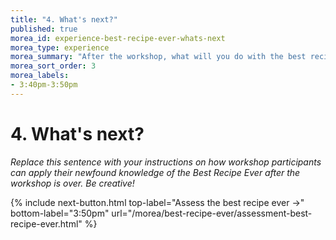```yaml
---
title: "4. What's next?"
published: true
morea_id: experience-best-recipe-ever-whats-next
morea_type: experience
morea_summary: "After the workshop, what will you do with the best recipe ever?"
morea_sort_order: 3
morea_labels:
- 3:40pm-3:50pm
---
```


# 4. What's next?

*Replace this sentence with your instructions on how workshop participants can apply their newfound knowledge of the Best Recipe Ever after the workshop is over. Be creative!*

{% include next-button.html 
           top-label="Assess the best recipe ever ->" 
           bottom-label="3:50pm" 
           url="/morea/best-recipe-ever/assessment-best-recipe-ever.html" %}
